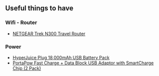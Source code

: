 ## Useful things to have 

### __Wifi - Router__
* [NETGEAR Trek N300 Travel Router](http://www.netgear.com/home/products/networking/wifi-range-extenders/PR2000.aspx)


### __Power__
* [HyperJuice Plug 18,000mAh USB Battery Pack](http://www.hypershop.com/products/hyperjuice-plug-18000mah-usb-battery-pack "Homepage")
* [PortaPow Fast Charge + Data Block USB Adaptor with SmartCharge Chip (2 Pack)](http://www.amazon.com/PortaPow-Charge-Block-Adaptor-SmartCharge/dp/B00T0DW3F8 "amazon page")



